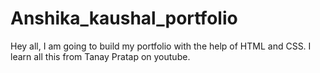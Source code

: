 # Anshika_kaushal_portfolio

Hey all, I am going to build my portfolio with the help of HTML and CSS.  I learn all this from Tanay Pratap on youtube.